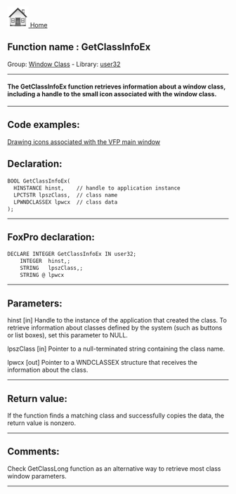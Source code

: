 [<img src="../../images/home.png"> Home ](https://github.com/VFPX/Win32API)  

## Function name : GetClassInfoEx
Group: [Window Class](../../functions_group.md#Window_Class)  -  Library: [user32](../../../libraries.md#user32)  
***  


#### The GetClassInfoEx function retrieves information about a window class, including a handle to the small icon associated with the window class.
***  


## Code examples:
[Drawing icons associated with the VFP main window](../../samples/sample_202.md)  

## Declaration:
```foxpro  
BOOL GetClassInfoEx(
  HINSTANCE hinst,    // handle to application instance
  LPCTSTR lpszClass,  // class name
  LPWNDCLASSEX lpwcx  // class data
);  
```  
***  


## FoxPro declaration:
```foxpro  
DECLARE INTEGER GetClassInfoEx IN user32;
	INTEGER  hinst,;
	STRING   lpszClass,;
	STRING @ lpwcx  
```  
***  


## Parameters:
hinst 
[in] Handle to the instance of the application that created the class. To retrieve information about classes defined by the system (such as buttons or list boxes), set this parameter to NULL. 

lpszClass 
[in] Pointer to a null-terminated string containing the class name. 

lpwcx 
[out] Pointer to a WNDCLASSEX structure that receives the information about the class.   
***  


## Return value:
If the function finds a matching class and successfully copies the data, the return value is nonzero.  
***  


## Comments:
Check GetClassLong function as an alternative way to retrieve most class window parameters.  
  
***  

